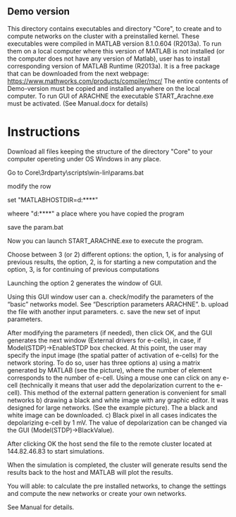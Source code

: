 ## Demo version

This directory contains executables and directory "Core", to create and to compute networks on the cluster with a preinstalled kernel. These executables were compiled in MATLAB version 8.1.0.604 (R2013a). To run them on a local computer where this version of MATLAB is not installed (or the computer does not have any version of Matlab), user has to install corresponding version of MATLAB Runtime (R2013a). It is a free package that can be downloaded from the next webpage:    https://www.mathworks.com/products/compiler/mcr/
The entire contents of Demo-version must be copied and installed anywhere on the local computer. To run GUI of ARACHNE the executable START_Arachne.exe must be activated. (See Manual.docx for details) 

# Instructions

Download all files keeping the structure of the directory "Core" to your computer opereting under OS Windows in any place. 

Go to Core\3rdparty\scripts\win-lin\params.bat

modify the row 

set "MATLABHOSTDIR=d:\****" 

wheere "d:\****" a place where you have copied the program

save the param.bat

Now you can launch START_ARACHNE.exe to execute the program. 



Choose between 3 (or 2) different options: the option, 1, is for analysing of previous results, the option, 2, is for starting a new computation and the option, 3, is for continuing of previous computations

Launching the option 2 generates the window of GUI.

Using this GUI window user can a. check/modify the parameters of the “basic” networks model. See “Description parameters ARACHNE”. b. upload the file with another input parameters. c. save the new set of input parameters.

After modifying the parameters (if needed), then click OK, and the GUI generates the next window (External drivers for e-cells), in case, if Model(STDP)->EnableSTDP box checked. At this point, the user may specify the input image (the spatial patter of activation of e-cells) for the network storing. To do so, user has three options a) using a matrix generated by MATLAB (see the picture), where the number of element corresponds to the number of e-cell. Using a mouse one can click on any e-cell (technically it means that user add the depolarization current to the e-cell). This method of the external pattern generation is convenient for small networks b) drawing a black and white image with any graphic editor. It was designed for large networks. (See the example picture). The a black and white image can be downloaded. c) Black pixel in all cases indicates the depolarizing e-cell by 1 mV. The value of depolarization can be changed via the GUI (Model(STDP)->BlackValue).

After clicking OK the host send the file to the remote cluster located at 144.82.46.83 to start simulations.

When the simulation is completed, the cluster will generate results send the results back to the host and MATLAB will plot the results.

You will able: to calculate the pre installed networks, to change the settings and compute the new networks or create your own networks.

See Manual for details. 


